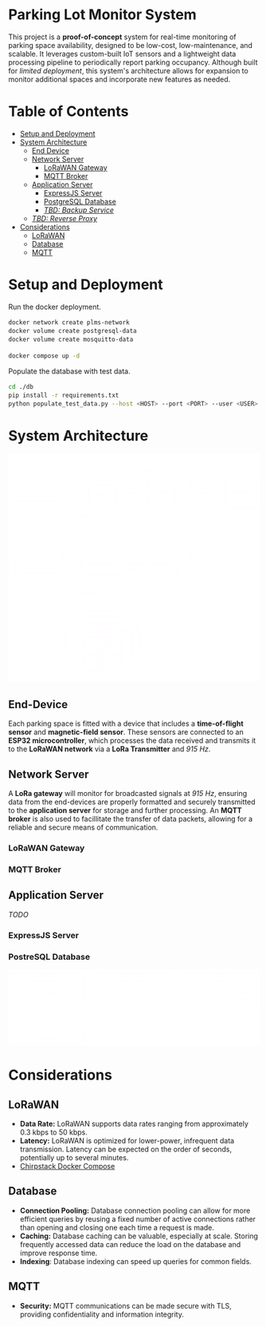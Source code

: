 # Parking Lot Monitor System

This project is a **proof-of-concept** system for real-time monitoring of parking space availability, designed to be low-cost, low-maintenance, and scalable. It leverages custom-built IoT sensors and a lightweight data processing pipeline to periodically report parking occupancy. Although built for *limited deployment*, this system's architecture allows for expansion to monitor additional spaces and incorporate new features as needed.

# Table of Contents

- [Setup and Deployment](#setup-and-deployment)
- [System Architecture](#system-architecture)
    - [End Device](#end-device)
    - [Network Server](#network-server)
        - [LoRaWAN Gateway]()
        - [MQTT Broker]()
    - [Application Server](#application-server)
        - [ExpressJS Server](#expressjs-server)
        - [PostgreSQL Database](#postresql-database)
        - *[TBD: Backup Service]()*
    - *[TBD: Reverse Proxy]()*
- [Considerations](#considerations)
    - [LoRaWAN](#lorawan)
    - [Database](#database)
    - [MQTT](#mqtt)

# Setup and Deployment

Run the docker deployment.

```bash
docker network create plms-network
docker volume create postgresql-data
docker volume create mosquitto-data

docker compose up -d
```

Populate the database with test data.

```bash
cd ./db
pip install -r requirements.txt
python populate_test_data.py --host <HOST> --port <PORT> --user <USER> --dbname <DBNAME>
```

# System Architecture

![Project Architecture](/assets/ProjectArchitecture_Transparent.png)

## End-Device

Each parking space is fitted with a device that includes a **time-of-flight sensor** and **magnetic-field sensor**. These sensors are connected to an **ESP32 microcontroller**, which processes the data received and transmits it to the **LoRaWAN network** via a **LoRa Transmitter** and *915 Hz*.

## Network Server

A **LoRa gateway** will monitor for broadcasted signals at *915 Hz*, ensuring data from the end-devices are properly formatted and securely transmitted to the **application server** for storage and further processing. An **MQTT broker** is also used to facillitate the transfer of data packets, allowing for a reliable and secure means of communication.

### LoRaWAN Gateway

### MQTT Broker

## Application Server

*TODO*

### ExpressJS Server

### PostreSQL Database

![Database Design](./assets/DatabaseDesign_Transparent.png)

# Considerations

## LoRaWAN

- **Data Rate:** LoRaWAN supports data rates ranging from approximately 0.3 kbps to 50 kbps.
- **Latency:** LoRaWAN is optimized for lower-power, infrequent data transmission. Latency can be expected on the order of seconds, potentially up to several minutes.
- [Chirpstack Docker Compose](https://github.com/chirpstack/chirpstack-docker/)

## Database

- **Connection Pooling:** Database connection pooling can allow for more efficient queries by reusing a fixed number of active connections rather than opening and closing one each time a request is made.
- **Caching:** Database caching can be valuable, especially at scale. Storing frequently accessed data can reduce the load on the database and improve response time.
- **Indexing**: Database indexing can speed up queries for common fields.

## MQTT

- **Security:** MQTT communications can be made secure with TLS, providing confidentiality and information integrity.